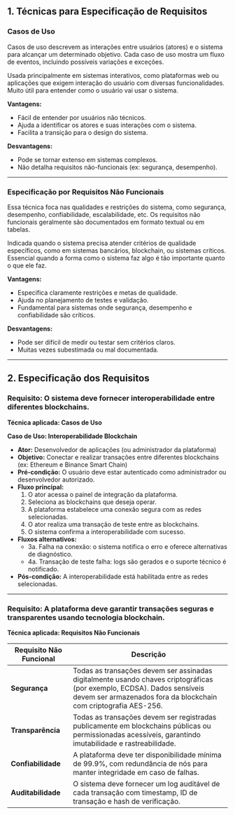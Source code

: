 
## **1. Técnicas para Especificação de Requisitos**

### **Casos de Uso**

Casos de uso descrevem as interações entre usuários (atores) e o sistema para alcançar um determinado objetivo. Cada caso de uso mostra um fluxo de eventos, incluindo possíveis variações e exceções.

Usada principalmente em sistemas interativos, como plataformas web ou aplicações que exigem interação do usuário com diversas funcionalidades. Muito útil para entender como o usuário vai usar o sistema.

**Vantagens:**
- Fácil de entender por usuários não técnicos.
- Ajuda a identificar os atores e suas interações com o sistema.
- Facilita a transição para o design do sistema.

**Desvantagens:**
- Pode se tornar extenso em sistemas complexos.
- Não detalha requisitos não-funcionais (ex: segurança, desempenho).

---

### **Especificação por Requisitos Não Funcionais**

Essa técnica foca nas qualidades e restrições do sistema, como segurança, desempenho, confiabilidade, escalabilidade, etc. Os requisitos não funcionais geralmente são documentados em formato textual ou em tabelas.

Indicada quando o sistema precisa atender critérios de qualidade específicos, como em sistemas bancários, blockchain, ou sistemas críticos. Essencial quando a forma como o sistema faz algo é tão importante quanto o que ele faz.

**Vantagens:**
- Especifica claramente restrições e metas de qualidade.
- Ajuda no planejamento de testes e validação.
- Fundamental para sistemas onde segurança, desempenho e confiabilidade são críticos.

**Desvantagens:**
- Pode ser difícil de medir ou testar sem critérios claros.
- Muitas vezes subestimada ou mal documentada.

---

## **2. Especificação dos Requisitos**

### **Requisito: O sistema deve fornecer interoperabilidade entre diferentes blockchains.**

**Técnica aplicada: Casos de Uso**

**Caso de Uso: Interoperabilidade Blockchain**

- **Ator:** Desenvolvedor de aplicações (ou administrador da plataforma)
- **Objetivo:** Conectar e realizar transações entre diferentes blockchains (ex: Ethereum e Binance Smart Chain)
- **Pré-condição:** O usuário deve estar autenticado como administrador ou desenvolvedor autorizado.
- **Fluxo principal:**
  1. O ator acessa o painel de integração da plataforma.
  2. Seleciona as blockchains que deseja operar.
  3. A plataforma estabelece uma conexão segura com as redes selecionadas.
  4. O ator realiza uma transação de teste entre as blockchains.
  5. O sistema confirma a interoperabilidade com sucesso.
- **Fluxos alternativos:**
  - 3a. Falha na conexão: o sistema notifica o erro e oferece alternativas de diagnóstico.
  - 4a. Transação de teste falha: logs são gerados e o suporte técnico é notificado.
- **Pós-condição:** A interoperabilidade está habilitada entre as redes selecionadas.

---

### **Requisito: A plataforma deve garantir transações seguras e transparentes usando tecnologia blockchain.**

**Técnica aplicada: Requisitos Não Funcionais**

| Requisito Não Funcional | Descrição |
|--------------------------|-----------|
| **Segurança** | Todas as transações devem ser assinadas digitalmente usando chaves criptográficas (por exemplo, ECDSA). Dados sensíveis devem ser armazenados fora da blockchain com criptografia AES-256. |
| **Transparência** | Todas as transações devem ser registradas publicamente em blockchains públicas ou permissionadas acessíveis, garantindo imutabilidade e rastreabilidade. |
| **Confiabilidade** | A plataforma deve ter disponibilidade mínima de 99.9%, com redundância de nós para manter integridade em caso de falhas. |
| **Auditabilidade** | O sistema deve fornecer um log auditável de cada transação com timestamp, ID de transação e hash de verificação. |
